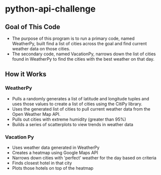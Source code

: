 # python-api-challenge

## Goal of This Code

* The purpose of this program is to run a primary code, named WeatherPy, built find a list of cities across the goal and find current weather data on those cities.
* The secondary code, named VacationPy, narrows down the list of cities found in WeatherPy to find the cities with the best weather on that day.

## How it Works

### WeatherPy

* Pulls a randomly generates a list of latitude and longitude tuples and uses those values to create a list of cities using the CitiPy library.
* Uses the generated list of cities to pull current weather data from the Open Weather Map API.
* Pulls out cities with extreme humidity (greater than 95%)
* Builds a series of scatterplots to view trends in weather data

### Vacation Py

* Uses weather data generated in WeatherPy
* Creates a heatmap using Google Maps API
* Narrows down cities with 'perfect' weather for the day based on criteria
* Finds closest hotel in that city
* Plots those hotels on top of the heatmap